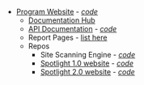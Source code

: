 

* [Program Website](https://digital.gov/site-scanning) - _[code](https://github.com/GSA/digitalgov.gov/tree/main/content/guides/site-scanning)_
  * [Documentation Hub](https://github.com/18F/site-scanning-documentation)
  * [API Documentation](https://open.gsa.gov/api/spotlight-api/) - _[code](https://github.com/GSA/open-gsa-redesign/blob/master/_apidocs/spotlight-api.md)_
  * Report Pages - [list here](/report-pages)
  * Repos
    * Site Scanning Engine - _[code](https://github.com/18F/Spotlight)_
    * [Spotlight 1.0 website](https://spotlight.app.cloud.gov/) - _[code](https://github.com/18F/Spotlight)_
    * [Spotlight 2.0 website](https://federalist-05e4f538-b6c2-49a0-a38c-262ad093ad6d.app.cloud.gov/site/18f/spotlight-ui/) - _[code](https://github.com/18F/Spotlight-ui)_